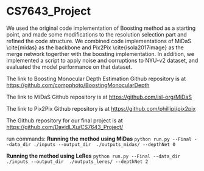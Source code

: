 # CS7643_Project
We used the original code implementation of Boosting method as a starting point, and made some modifications to the resolution selection part and refined the code structure. We combined code implementations of MiDaS \cite{midas} as the backbone and Pix2Pix \cite{isola2017image} as the merge network togerther with the boosting implementation. In addition, we implemented a script to apply noise and corruptions to NYU-v2 dataset, and evaluated the model performance on that dataset.

The link to Boosting Monocular Depth Estimation Github repository is at 
https://github.com/compphoto/BoostingMonocularDepth

The link to MiDaS Github repository is at 
https://github.com/isl-org/MiDaS

The link to Pix2Pix Github repository is at 
https://github.com/phillipi/pix2pix

The Github repository for our final project is at 
https://github.com/DavidLXu/CS7643_Project/

run commands:
**Running the method using MiDas**
`python run.py --Final --data_dir ./inputs --output_dir  ./outputs_midas/ --depthNet 0`

**Running the method using LeRes**
`python run.py --Final --data_dir ./inputs --output_dir  ./outputs_leres/ --depthNet 2`

